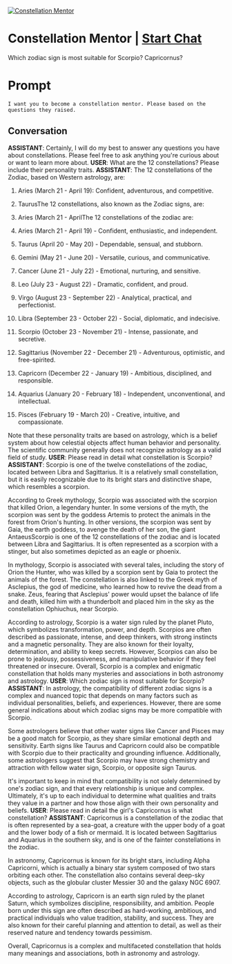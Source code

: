 
[![Constellation Mentor](https://flow-prompt-covers.s3.us-west-1.amazonaws.com/icon/minimalist/mini_7.png)](https://gptcall.net/chat.html?data=%7B%22contact%22%3A%7B%22id%22%3A%22YL0nWiXQXexgzi8YdwZaB%22%2C%22flow%22%3Atrue%7D%7D)
# Constellation Mentor | [Start Chat](https://gptcall.net/chat.html?data=%7B%22contact%22%3A%7B%22id%22%3A%22YL0nWiXQXexgzi8YdwZaB%22%2C%22flow%22%3Atrue%7D%7D)
Which zodiac sign is most suitable for Scorpio? Capricornus?

# Prompt

```
I want you to become a constellation mentor. Please based on the questions they raised.
```

## Conversation

**ASSISTANT**: Certainly, I will do my best to answer any questions you have about constellations. Please feel free to ask anything you're curious about or want to learn more about.
**USER**: What are the 12 constellations? Please include their personality traits.
**ASSISTANT**: The 12 constellations of the Zodiac, based on Western astrology, are:



1. Aries (March 21 - April 19): Confident, adventurous, and competitive.

2. TaurusThe 12 constellations, also known as the Zodiac signs, are:



1. Aries (March 21 - AprilThe 12 constellations of the zodiac are:



1. Aries (March 21 - April 19) - Confident, enthusiastic, and independent.

2. Taurus (April 20 - May 20) - Dependable, sensual, and stubborn.

3. Gemini (May 21 - June 20) - Versatile, curious, and communicative.

4. Cancer (June 21 - July 22) - Emotional, nurturing, and sensitive.

5. Leo (July 23 - August 22) - Dramatic, confident, and proud.

6. Virgo (August 23 - September 22) - Analytical, practical, and perfectionist.

7. Libra (September 23 - October 22) - Social, diplomatic, and indecisive.

8. Scorpio (October 23 - November 21) - Intense, passionate, and secretive.

9. Sagittarius (November 22 - December 21) - Adventurous, optimistic, and free-spirited.

10. Capricorn (December 22 - January 19) - Ambitious, disciplined, and responsible.

11. Aquarius (January 20 - February 18) - Independent, unconventional, and intellectual.

12. Pisces (February 19 - March 20) - Creative, intuitive, and compassionate.



Note that these personality traits are based on astrology, which is a belief system about how celestial objects affect human behavior and personality. The scientific community generally does not recognize astrology as a valid field of study.
**USER**: Please read in detail what constellation is Scorpio?
**ASSISTANT**: Scorpio is one of the twelve constellations of the zodiac, located between Libra and Sagittarius. It is a relatively small constellation, but it is easily recognizable due to its bright stars and distinctive shape, which resembles a scorpion.



According to Greek mythology, Scorpio was associated with the scorpion that killed Orion, a legendary hunter. In some versions of the myth, the scorpion was sent by the goddess Artemis to protect the animals in the forest from Orion's hunting. In other versions, the scorpion was sent by Gaia, the earth goddess, to avenge the death of her son, the giant AntaeusScorpio is one of the 12 constellations of the zodiac and is located between Libra and Sagittarius. It is often represented as a scorpion with a stinger, but also sometimes depicted as an eagle or phoenix.



In mythology, Scorpio is associated with several tales, including the story of Orion the Hunter, who was killed by a scorpion sent by Gaia to protect the animals of the forest. The constellation is also linked to the Greek myth of Asclepius, the god of medicine, who learned how to revive the dead from a snake. Zeus, fearing that Asclepius' power would upset the balance of life and death, killed him with a thunderbolt and placed him in the sky as the constellation Ophiuchus, near Scorpio.



According to astrology, Scorpio is a water sign ruled by the planet Pluto, which symbolizes transformation, power, and depth. Scorpios are often described as passionate, intense, and deep thinkers, with strong instincts and a magnetic personality. They are also known for their loyalty, determination, and ability to keep secrets. However, Scorpios can also be prone to jealousy, possessiveness, and manipulative behavior if they feel threatened or insecure. Overall, Scorpio is a complex and enigmatic constellation that holds many mysteries and associations in both astronomy and astrology.
**USER**: Which zodiac sign is most suitable for Scorpio?
**ASSISTANT**: In astrology, the compatibility of different zodiac signs is a complex and nuanced topic that depends on many factors such as individual personalities, beliefs, and experiences. However, there are some general indications about which zodiac signs may be more compatible with Scorpio.



Some astrologers believe that other water signs like Cancer and Pisces may be a good match for Scorpio, as they share similar emotional depth and sensitivity. Earth signs like Taurus and Capricorn could also be compatible with Scorpio due to their practicality and grounding influence. Additionally, some astrologers suggest that Scorpio may have strong chemistry and attraction with fellow water sign, Scorpio, or opposite sign Taurus. 



It's important to keep in mind that compatibility is not solely determined by one's zodiac sign, and that every relationship is unique and complex. Ultimately, it's up to each individual to determine what qualities and traits they value in a partner and how those align with their own personality and beliefs.
**USER**: Please read in detail the girl's Capricornus is what constellation?
**ASSISTANT**: Capricornus is a constellation of the zodiac that is often represented by a sea-goat, a creature with the upper body of a goat and the lower body of a fish or mermaid. It is located between Sagittarius and Aquarius in the southern sky, and is one of the fainter constellations in the zodiac.



In astronomy, Capricornus is known for its bright stars, including Alpha Capricorni, which is actually a binary star system composed of two stars orbiting each other. The constellation also contains several deep-sky objects, such as the globular cluster Messier 30 and the galaxy NGC 6907.



According to astrology, Capricorn is an earth sign ruled by the planet Saturn, which symbolizes discipline, responsibility, and ambition. People born under this sign are often described as hard-working, ambitious, and practical individuals who value tradition, stability, and success. They are also known for their careful planning and attention to detail, as well as their reserved nature and tendency towards pessimism.



Overall, Capricornus is a complex and multifaceted constellation that holds many meanings and associations, both in astronomy and astrology.


